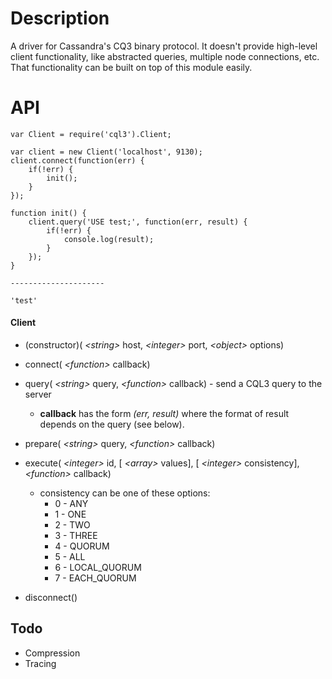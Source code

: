 Description
===========

A driver for Cassandra's CQ3 binary protocol. It doesn't provide high-level client functionality, like abstracted queries, multiple node connections, etc. That functionality can be built on top of this module easily.

API
===

    var Client = require('cql3').Client;
    
    var client = new Client('localhost', 9130);
    client.connect(function(err) {
        if(!err) {
            init();
        }
    });
    
    function init() {
        client.query('USE test;', function(err, result) {
            if(!err) {
                console.log(result);
            }
        });
    }
    
    ---------------------
    
    'test'
    
#### Client

* (constructor)( _&lt;string&gt;_ host, _&lt;integer&gt;_ port, _&lt;object&gt;_ options)
* connect( _&lt;function&gt;_ callback) 
* query( _&lt;string&gt;_ query, _&lt;function&gt;_ callback) - send a CQL3 query to the server
  * __callback__ has the form _(err, result)_ where the format of result depends on the query (see below).
* prepare( _&lt;string&gt;_ query, _&lt;function&gt;_ callback)
* execute( _&lt;integer&gt;_ id, [ _&lt;array&gt;_ values], [ _&lt;integer&gt;_ consistency], _&lt;function&gt;_ callback)
   * consistency can be one of these options:
      * 0 - ANY
      * 1 - ONE
      * 2 - TWO
      * 3 - THREE
      * 4 - QUORUM
      * 5 - ALL
      * 6 - LOCAL_QUORUM
      * 7 - EACH_QUORUM
    
* disconnect()


Todo
----

* Compression
* Tracing
